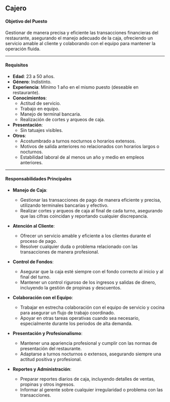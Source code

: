 ## Cajero

#### **Objetivo del Puesto**
Gestionar de manera precisa y eficiente las transacciones financieras del restaurante, asegurando el manejo adecuado de la caja, ofreciendo un servicio amable al cliente y colaborando con el equipo para mantener la operación fluida.

---

#### **Requisitos**

- **Edad**: 23 a 50 años.
- **Género**: Indistinto.
- **Experiencia**: Mínimo 1 año en el mismo puesto (deseable en restaurante).
- **Conocimientos**:
  - Actitud de servicio.
  - Trabajo en equipo.
  - Manejo de terminal bancaria.
  - Realización de cortes y arqueos de caja.
- **Presentación**:
  - Sin tatuajes visibles.
- **Otros**:
  - Acostumbrado a turnos nocturnos o horarios extensos.
  - Motivos de salida anteriores no relacionados con horarios largos o nocturnos.
  - Estabilidad laboral de al menos un año y medio en empleos anteriores.

---

#### **Responsabilidades Principales**

- **Manejo de Caja**:
  - Gestionar las transacciones de pago de manera eficiente y precisa, utilizando terminales bancarias y efectivo.
  - Realizar cortes y arqueos de caja al final de cada turno, asegurando que las cifras coincidan y reportando cualquier discrepancia.

- **Atención al Cliente**:
  - Ofrecer un servicio amable y eficiente a los clientes durante el proceso de pago.
  - Resolver cualquier duda o problema relacionado con las transacciones de manera profesional.

- **Control de Fondos**:
  - Asegurar que la caja esté siempre con el fondo correcto al inicio y al final del turno.
  - Mantener un control riguroso de los ingresos y salidas de dinero, incluyendo la gestión de propinas y descuentos.

- **Colaboración con el Equipo**:
  - Trabajar en estrecha colaboración con el equipo de servicio y cocina para asegurar un flujo de trabajo coordinado.
  - Apoyar en otras tareas operativas cuando sea necesario, especialmente durante los periodos de alta demanda.

- **Presentación y Profesionalismo**:
  - Mantener una apariencia profesional y cumplir con las normas de presentación del restaurante.
  - Adaptarse a turnos nocturnos o extensos, asegurando siempre una actitud positiva y profesional.

- **Reportes y Administración**:
  - Preparar reportes diarios de caja, incluyendo detalles de ventas, propinas y otros ingresos.
  - Informar al gerente sobre cualquier irregularidad o problema con las transacciones.
